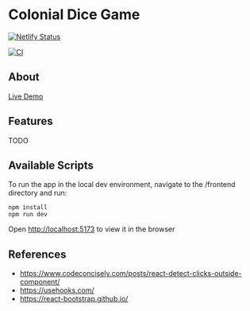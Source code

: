 # Colonial Dice Game

[![Netlify Status](https://api.netlify.com/api/v1/badges/46683f09-d9c3-44a8-ac63-036e9b52b845/deploy-status)](https://app.netlify.com/projects/colonial-dice-game/deploys)

[![CI](https://github.com/tyleryip/colonial-dice-game/actions/workflows/ci.yml/badge.svg?branch=main)](https://github.com/tyleryip/colonial-dice-game/actions/workflows/ci.yml)

## About

[Live Demo](https://colonial-dice-game.netlify.app/)

## Features

TODO

## Available Scripts

To run the app in the local dev environment, navigate to the /frontend directory and run:

```
npm install
npm run dev
```

Open [http://localhost:5173](http://localhost:5173) to view it in the browser

## References

- https://www.codeconcisely.com/posts/react-detect-clicks-outside-component/
- https://usehooks.com/
- https://react-bootstrap.github.io/